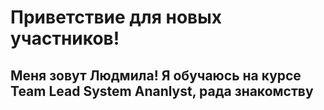 # Приветствие для новых участников!
## Меня зовут Людмила! Я обучаюсь на курсе Team Lead System Ananlyst, рада знакомству
